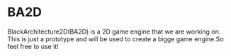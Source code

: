 # BA2D

BlackArchitecture2D(BA2D) is a 2D game engine that we are working on.
This is just a prototype and will be used to create a bigge game engine.So feel free to use it!

